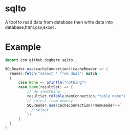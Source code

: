 # sqlto

A tool to read data from database then write data into database,html,csv,excel .

# Example

```scala
import com.github.doghere.sqlto._

SQLReader.use(cacheConnection)(cacheReader => {
  reader.fetch("select * from dual") match 
  {
      case None => println("nothing")
      case Some(resultSet) => {
          // do something ... 
          resultSet.toTable(memConnection,"table name")
          // select from memory
          SQLReader.use(cacheConnection)(memReader=>{
            //select 
          })
      }
  }
}

```


